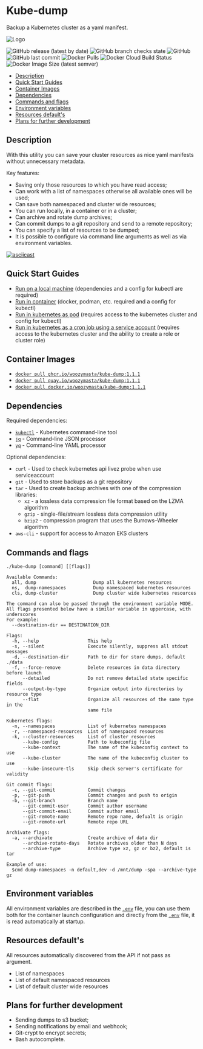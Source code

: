 # Kube-dump <!-- omit in toc -->

Backup a Kubernetes cluster as a yaml manifest.

![Logo](https://raw.githubusercontent.com/WoozyMasta/kube-dump/master/extras/logo-wide.png)

![GitHub release (latest by date)](https://img.shields.io/github/v/release/WoozyMasta/kube-dump?style=flat-square)
![GitHub branch checks state](https://img.shields.io/github/checks-status/WoozyMasta/kube-dump/master?style=flat-square)
![GitHub](https://img.shields.io/github/license/WoozyMasta/kube-dump?style=flat-square)
![GitHub last commit](https://img.shields.io/github/last-commit/WoozyMasta/kube-dump?style=flat-square)
![Docker Pulls](https://img.shields.io/docker/pulls/woozymasta/kube-dump?style=flat-square)
![Docker Cloud Build Status](https://img.shields.io/docker/cloud/build/woozymasta/kube-dump?style=flat-square)
![Docker Image Size (latest semver)](https://img.shields.io/docker/image-size/woozymasta/kube-dump?sort=semver&style=flat-square)

* [Description](#description)
* [Quick Start Guides](#quick-start-guides)
* [Container Images](#container-images)
* [Dependencies](#dependencies)
* [Commands and flags](#commands-and-flags)
* [Environment variables](#environment-variables)
* [Resources default's](#resources-defaults)
* [Plans for further development](#plans-for-further-development)

## Description

With this utility you can save your cluster resources as nice yaml
manifests without unnecessary metadata.

Key features:

* Saving only those resources to which you have read access;
* Can work with a list of namespaces otherwise all available ones will be used;
* Can save both namespaced and cluster wide resources;
* You can run locally, in a container or in a cluster;
* Can archive and rotate dump archives;
* Can commit dumps to a git repository and send to a remote repository;
* You can specify a list of resources to be dumped;
* It is possible to configure via command line arguments as well as via
  environment variables.

[![asciicast](https://raw.githubusercontent.com/WoozyMasta/kube-dump/master/extras/kube-dump.gif)](https://asciinema.org/a/3FfZlP011rF0gj443QnuWdNFE)

## Quick Start Guides

* [Run on a local machine](./docs/local.md)
  (dependencies and a config for kubectl are required)
* [Run in container](./docs/container.md)
  (docker, podman, etc. required and a config for kubectl)
* [Run in kubernetes as pod](./docs/pod.md)
  (requires access to the kubernetes cluster and config for kubectl)
* [Run in kubernetes as a cron job using a service account](./docs/cronjob.md)
  (requires access to the kubernetes cluster and
  the ability to create a role or cluster role)

## Container Images

* [`docker pull ghcr.io/woozymasta/kube-dump:1.1.1`](https://github.com/WoozyMasta/kube-dump/pkgs/container/kube-dump)
* [`docker pull quay.io/woozymasta/kube-dump:1.1.1`](https://quay.io/repository/woozymasta/kube-dump)
* [`docker pull docker.io/woozymasta/kube-dump:1.1.1`](https://hub.docker.com/r/woozymasta/kube-dump)

## Dependencies

Required dependencies:

* [`kubectl`](https://kubernetes.io/docs/tasks/tools/install-kubectl/) -
  Kubernetes command-line tool
* [`jq`](https://github.com/stedolan/jq) - Command-line JSON processor
* [`yq`](https://github.com/mikefarah/yq) - Command-line YAML processor

Optional dependencies:

* `curl` - Used to check kubernetes api livez probe when use serviceaccount
* `git` - Used to store backups as a git repository
* `tar` - Used to create backup archives with one of the compression libraries:
  * `xz` - a lossless data compression file format based on the LZMA algorithm
  * `gzip` - single-file/stream lossless data compression utility
  * `bzip2` - compression program that uses the Burrows–Wheeler algorithm
* `aws-cli` - support for access to Amazon EKS clusters

## Commands and flags

```text
./kube-dump [command] [[flags]]

Available Commands:
  all, dump                     Dump all kubernetes resources
  ns,  dump-namespaces          Dump namespaced kubernetes resources
  cls, dump-cluster             Dump cluster wide kubernetes resources

The command can also be passed through the environment variable MODE.
All flags presented below have a similar variable in uppercase, with underscores
For example:
  --destination-dir == DESTINATION_DIR 

Flags:
  -h, --help                  This help
  -s, --silent                Execute silently, suppress all stdout messages
  -d, --destination-dir       Path to dir for store dumps, default ./data
  -f, --force-remove          Delete resources in data directory before launch
      --detailed              Do not remove detailed state specific fields
      --output-by-type        Organize output into directories by resource type
      --flat                  Organize all resources of the same type in the
                              same file

Kubernetes flags:
  -n, --namespaces            List of kubernetes namespaces
  -r, --namespaced-resources  List of namespaced resources
  -k, --cluster-resources     List of cluster resources
      --kube-config           Path to kubeconfig file
      --kube-context          The name of the kubeconfig context to use
      --kube-cluster          The name of the kubeconfig cluster to use
      --kube-insecure-tls     Skip check server's certificate for validity

Git commit flags:
  -c, --git-commit            Commit changes
  -p, --git-push              Commit changes and push to origin
  -b, --git-branch            Branch name
      --git-commit-user       Commit author username
      --git-commit-email      Commit author email
      --git-remote-name       Remote repo name, defualt is origin
      --git-remote-url        Remote repo URL

Archivate flags:
  -a, --archivate             Create archive of data dir
      --archive-rotate-days   Rotate archives older than N days
      --archive-type          Archive type xz, gz or bz2, default is tar

Example of use:
  $cmd dump-namespaces -n default,dev -d /mnt/dump -spa --archive-type gz
```

## Environment variables

All environment variables are described in the [`.env`](./.env) file,
you can use them both for the container launch configuration and
directly from the [`.env`](./.env) file, it is read automatically at startup.

## Resources default's

All resources automatically discovered from the API if not pass as argument.

* List of namespaces
* List of default namespaced resources
* List of default cluster wide resources

## Plans for further development 

* Sending dumps to s3 bucket;
* Sending notifications by email and webhook;
* Git-crypt to encrypt secrets;
* Bash autocomplete.

<!--
Title: Kube-dump
Description: Backup a Kubernetes cluster as a yaml manifest.
Author: WoozyMasta
Keywords:
  kubernetes save deployment yaml
  kubectl get yaml file
  kubectl get yaml from service
  kubectl get deployment yaml
  kubectl save yaml
  kubectl generate yaml
  kubernetes json to yaml
  kubernetes export deployment yaml
  kubernetes dump yaml
  kubectl dump yaml
  kubectl describe to yaml
-->
